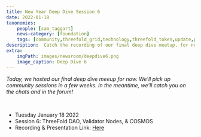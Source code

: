 ```yaml
---
title: New Year Deep Dive Session 6
date: 2022-01-18
taxonomies:
    people: [sam_taggart]
    news-category: [foundation]
    tags: [community,threefold_grid,technology,threefold_token,update,peer_to_peer]
description:  Catch the recording of our final deep dive meetup, for now.
extra:
    imgPath: images/newsroom/deepdive6.png
    image_caption: Deep Dive 6
---
```



*Today, we hosted our final deep dive meeup for now. We'll pick up community sessions in a few weeks. In the meantime, we'll catch you on the chats and in the forum!*

<br/>

- Tuesday January 18 2022
- Session 6: ThreeFold DAO, Validator Nodes, & COSMOS
- Recording & Presentation Link: [Here](https://forum.threefold.io/t/tf-deep-dive-session-6-threefold-dao-validator-nodes-cosmos/1784)